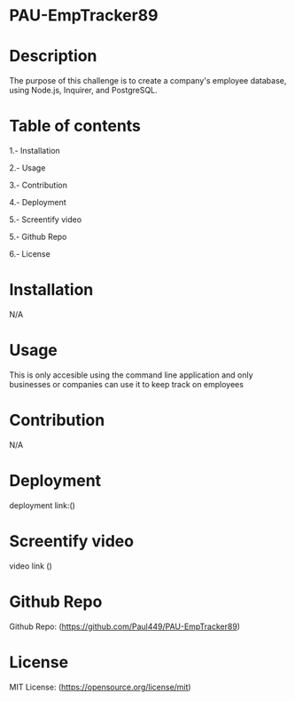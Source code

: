 # PAU-EmpTracker89

# Description
The purpose of this challenge is to create a company's employee database, using Node.js, Inquirer, and PostgreSQL.

# Table of contents

1.- Installation

2.- Usage

3.- Contribution

4.- Deployment

5.- Screentify video

5.- Github Repo

6.- License


# Installation

N/A

# Usage

This is only accesible using the command line application and only businesses or companies can use it to keep track on employees

# Contribution

N/A

# Deployment

deployment link:()

# Screentify video

video link ()

# Github Repo

Github Repo: (https://github.com/Paul449/PAU-EmpTracker89)

# License

MIT License: (https://opensource.org/license/mit)